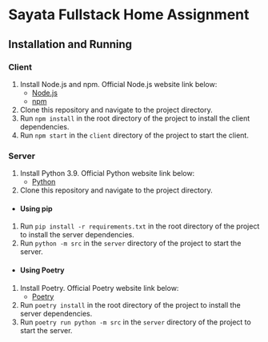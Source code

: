 # Sayata Fullstack Home Assignment

## Installation and Running

### Client

1. Install Node.js and npm. Official Node.js website link below:
   - [Node.js](https://nodejs.org/en/download/)
   - [npm](https://www.npmjs.com/get-npm)
2. Clone this repository and navigate to the project directory.
3. Run `npm install` in the root directory of the project to install the client dependencies.
4. Run `npm start` in the `client` directory of the project to start the client.

### Server

1. Install Python 3.9. Official Python website link below:
   - [Python](https://www.python.org/downloads/)
2. Clone this repository and navigate to the project directory.

- #### Using pip

1. Run `pip install -r requirements.txt` in the root directory of the project to install the server dependencies.
2. Run `python -m src` in the `server` directory of the project to start the server.

- #### Using Poetry

1. Install Poetry. Official Poetry website link below:
   - [Poetry](https://python-poetry.org/docs/#installation)
2. Run `poetry install` in the root directory of the project to install the server dependencies.
3. Run `poetry run python -m src` in the `server` directory of the project to start the server.
